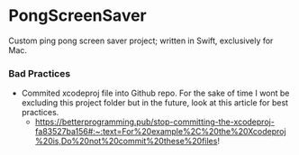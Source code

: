 # PongScreenSaver

Custom ping pong screen saver project; written in Swift, exclusively for Mac.

### Bad Practices

- Commited xcodeproj file into Github repo. For the sake of time I wont be excluding this project folder but in the future, look at this article for best practices.
  - https://betterprogramming.pub/stop-committing-the-xcodeproj-fa83527ba156#:~:text=For%20example%2C%20the%20Xcodeproj%20is,Do%20not%20commit%20these%20files!
